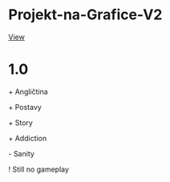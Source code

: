 # Projekt-na-Grafice-V2
[View](https://pablomikes.github.io/Projekt-na-Grafice-V2/)
<h1>1.0</h1>
<p+ Zaklad</p
<p>+ Angličtina</p>
<p>+ Postavy</p>
<p>+ Story</p>
<p>+ Addiction</p>
<p>- Sanity</p>
<p>! Still no gameplay</p>
